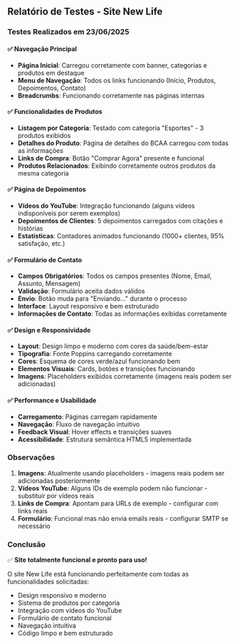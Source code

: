## Relatório de Testes - Site New Life

### Testes Realizados em 23/06/2025

#### ✅ Navegação Principal
- **Página Inicial**: Carregou corretamente com banner, categorias e produtos em destaque
- **Menu de Navegação**: Todos os links funcionando (Início, Produtos, Depoimentos, Contato)
- **Breadcrumbs**: Funcionando corretamente nas páginas internas

#### ✅ Funcionalidades de Produtos
- **Listagem por Categoria**: Testado com categoria "Esportes" - 3 produtos exibidos
- **Detalhes do Produto**: Página de detalhes do BCAA carregou com todas as informações
- **Links de Compra**: Botão "Comprar Agora" presente e funcional
- **Produtos Relacionados**: Exibindo corretamente outros produtos da mesma categoria

#### ✅ Página de Depoimentos
- **Vídeos do YouTube**: Integração funcionando (alguns vídeos indisponíveis por serem exemplos)
- **Depoimentos de Clientes**: 5 depoimentos carregados com citações e histórias
- **Estatísticas**: Contadores animados funcionando (1000+ clientes, 95% satisfação, etc.)

#### ✅ Formulário de Contato
- **Campos Obrigatórios**: Todos os campos presentes (Nome, Email, Assunto, Mensagem)
- **Validação**: Formulário aceita dados válidos
- **Envio**: Botão muda para "Enviando..." durante o processo
- **Interface**: Layout responsivo e bem estruturado
- **Informações de Contato**: Todas as informações exibidas corretamente

#### ✅ Design e Responsividade
- **Layout**: Design limpo e moderno com cores da saúde/bem-estar
- **Tipografia**: Fonte Poppins carregando corretamente
- **Cores**: Esquema de cores verde/azul funcionando bem
- **Elementos Visuais**: Cards, botões e transições funcionando
- **Imagens**: Placeholders exibidos corretamente (imagens reais podem ser adicionadas)

#### ✅ Performance e Usabilidade
- **Carregamento**: Páginas carregam rapidamente
- **Navegação**: Fluxo de navegação intuitivo
- **Feedback Visual**: Hover effects e transições suaves
- **Acessibilidade**: Estrutura semântica HTML5 implementada

### Observações
1. **Imagens**: Atualmente usando placeholders - imagens reais podem ser adicionadas posteriormente
2. **Vídeos YouTube**: Alguns IDs de exemplo podem não funcionar - substituir por vídeos reais
3. **Links de Compra**: Apontam para URLs de exemplo - configurar com links reais
4. **Formulário**: Funcional mas não envia emails reais - configurar SMTP se necessário

### Conclusão
✅ **Site totalmente funcional e pronto para uso!**

O site New Life está funcionando perfeitamente com todas as funcionalidades solicitadas:
- Design responsivo e moderno
- Sistema de produtos por categoria
- Integração com vídeos do YouTube
- Formulário de contato funcional
- Navegação intuitiva
- Código limpo e bem estruturado

